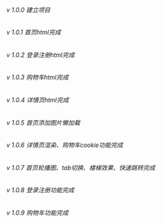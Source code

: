 ###### v 1.0.0 建立项目
###### v 1.0.1 首页html完成
###### v 1.0.2 登录注册html完成
###### v 1.0.3 购物车html完成
###### v 1.0.4 详情页html完成
###### v 1.0.5 首页添加图片懒加载
###### v 1.0.6 详情页渲染、购物车cookie功能完成
###### v 1.0.7 首页轮播图、tab切换、楼梯效果、快速跳转完成
###### v 1.0.8 登录注册功能完成
###### v 1.0.9 购物车功能完成